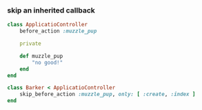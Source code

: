 ### skip an inherited callback
```ruby
class ApplicatioController
	before_action :muzzle_pup

	private

	def muzzle_pup
		"no good!"
	end
end

class Barker < ApplicatioController
	skip_before_action :muzzle_pup, only: [ :create, :index ]
end

```
